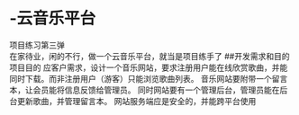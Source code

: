 # -云音乐平台
项目练习第三弹  
在家待业，闲的不行，做一个云音乐平台，就当是项目练手了
##开发需求和目的  
项目目的
应客户需求，设计一个音乐网站，要求注册用户能在线欣赏歌曲，并能同时下载。而非注册用户（游客）只能浏览歌曲列表。
音乐网站要附带一个留言本，让会员能将信息反馈给管理员。
同时网站要有一个管理后台，管理员能在后台更新歌曲，并管理留言本。
网站服务端应是安全的，并能跨平台使用


